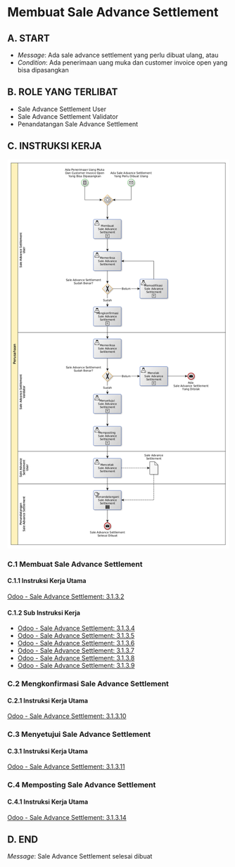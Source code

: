 # Membuat Sale Advance Settlement

## <a name="input">A. START</a>

* *Message*: Ada sale advance settlement yang perlu dibuat ulang, atau
* *Condition*: Ada penerimaan uang muka dan customer invoice open yang bisa dipasangkan

## <a name="role">B. ROLE YANG TERLIBAT</a>

* Sale Advance Settlement User
* Sale Advance Settlement Validator
* Penandatangan Sale Advance Settlement

## <a name="instruksi">C. INSTRUKSI KERJA</a>

![](../img/prosedur-kerja/memproses-sale-advance-settlement.png)

### C.1 Membuat Sale Advance Settlement

#### C.1.1 Instruksi Kerja Utama

[Odoo - Sale Advance Settlement: 3.1.3.2](../transaksi/sale-advance-settlement/membuat.md)

#### C.1.2 Sub Instruksi Kerja

* [Odoo - Sale Advance Settlement: 3.1.3.4](../transaksi/sale-advance-settlement/debit-line.md)
* [Odoo - Sale Advance Settlement: 3.1.3.5](../transaksi/sale-advance-settlement/memodifikasi-debit-line.md)
* [Odoo - Sale Advance Settlement: 3.1.3.6](../transaksi/sale-advance-settlement/menghapus-debit-line.md)
* [Odoo - Sale Advance Settlement: 3.1.3.7](../transaksi/sale-advance-settlement/credit-line-import.md)
* [Odoo - Sale Advance Settlement: 3.1.3.8](../transaksi/sale-advance-settlement/memodifikasi-credit-line.md)
* [Odoo - Sale Advance Settlement: 3.1.3.9](../transaksi/sale-advance-settlement/menghapus-credit-line.md)

### C.2 Mengkonfirmasi Sale Advance Settlement

#### C.2.1 Instruksi Kerja Utama

[Odoo - Sale Advance Settlement: 3.1.3.10](../transaksi/sale-advance-settlement/konfirmasi.md)

### C.3 Menyetujui Sale Advance Settlement

#### C.3.1 Instruksi Kerja Utama

[Odoo - Sale Advance Settlement: 3.1.3.11](../transaksi/sale-advance-settlement/approve.md)

### C.4 Memposting Sale Advance Settlement

#### C.4.1 Instruksi Kerja Utama

[Odoo - Sale Advance Settlement: 3.1.3.14](../transaksi/sale-advance-settlement/post.md)

## <a name="input">D. END</a>

*Message*: Sale Advance Settlement selesai dibuat
